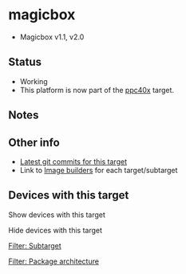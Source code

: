 # magicbox

- Magicbox v1.1, v2.0

## Status

- Working
- This platform is now part of the [ppc40x](/docs/techref/targets/ppc40x "docs:techref:targets:ppc40x") target.

## Notes

## Other info

- [Latest git commits for this target](https://git.lede-project.org/?p=source.git&a=search&h=HEAD&st=commit&s=magicbox%3A "https://git.lede-project.org/?p=source.git&a=search&h=HEAD&st=commit&s=magicbox:")
- Link to [Image builders](/docs/guide-user/additional-software/imagebuilder "docs:guide-user:additional-software:imagebuilder") for each target/subtarget

## Devices with this target

Show devices with this target

Hide devices with this target

[Filter: Subtarget](#folded_591d118408e769bbb1cda924504690ef_1)

[Filter: Package architecture](#folded_591d118408e769bbb1cda924504690ef_2)
